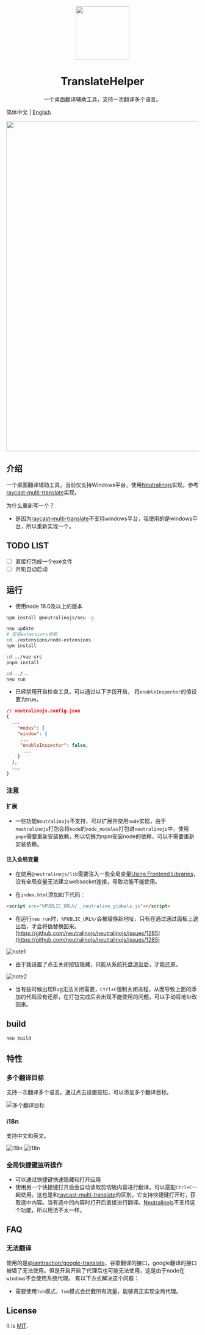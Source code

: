 <br>
<br>
<p align="center">
<img src="./resources/icons/appIcon.png" width="140" height="140" align="center" />
</p>

<h1 align="center">TranslateHelper</sup></h1>

<p align="center">
一个桌面翻译辅助工具，支持一次翻译多个语言。
</p>

简体中文 | [English](./README.md)

<img width="862" src="./docs/assets/demo1.png">

## 介绍

一个桌面翻译辅助工具，当前仅支持Windows平台，使用[Neutralinojs](https://neutralino.js.org/)实现。参考[raycast-multi-translate](https://github.com/antfu/raycast-multi-translate)实现。

为什么重新写一个？

- 是因为[raycast-multi-translate](https://github.com/antfu/raycast-multi-translate)不支持windows平台，我使用的是windows平台，所以重新实现一个。

## TODO LIST

- [ ] 直接打包成一个exe文件
- [ ] 开机自动启动

## 运行

- 使用node 16.0及以上的版本

```sh
npm install @neutralinojs/neu -g

neu update
# 安装extensions依赖
cd ./extensions/node-extensions
npm install 

cd ../vue-src
pnpm install

cd ../..
neu run
```

- 已经禁用开启检查工具，可以通过以下字段开启， 将`enableInspector`的值设置为true。

```json
// neutralinojs.config.json
{
  ...
    "modes": {
    "window": {
     ...
     "enableInspector": false,
      ...
    }
  },
  ...
}
```

### 注意

#### 扩展

- 一些功能`Neutralinojs`不支持，可以扩展并使用`node`实现，由于`neutralinojs`打包会将`node`的`node_modules`打包进`neutralinojs`中，使用`pnpm`需要重新安装依赖，所以切换为npm安装node的依赖，可以不需要重新安装依赖。

#### 注入全局变量

- 在使用`@neutralinojs/lib`需要注入一些全局变量[Using Frontend Libraries](https://neutralino.js.org/docs/getting-started/using-frontend-libraries#initializiive-api-with-neutralinojslib)，没有全局变量无法建立websocket连接，导致功能不能使用。

- 在`index.html`添加如下代码：

```html
<script src="%PUBLIC_URL%/__neutralino_globals.js"></script>
```

- 在运行`neu run`时，`%PUBLIC_URL%/`会被替换新地址，只有在通过通过面板上退出后，才会将值替换回来。 [https://github.com/neutralinojs/neutralinojs/issues/1285](https://github.com/neutralinojs/neutralinojs/issues/1285)
  
![note1](./docs/assets/note1.png)

- 由于我设置了点击关闭按钮隐藏，只能从系统托盘退出后，才能还原。

![note2](./docs/assets/note2.png)

- 当有些时候出现Bug无法关闭需要，`Ctrl+C`强制关闭进程，从而导致上面的添加的代码没有还原，在打包完成后会出现不能使用的问题，可以手动将地址改回来。

## build

```sh
neu build
```

## 特性

### 多个翻译目标

支持一次翻译多个语言。通过点击设置按钮，可以添加多个翻译目标。

![多个翻译目标](./docs/assets/demo2.png)

### i18n

支持中文和英文。

![i18n](./docs/assets/demo3.png)
![i18n](./docs/assets/demo4.png)

### 全局快捷键监听操作

- 可以通过快捷键快速隐藏和打开应用
- 使用另一个快捷键打开后会自动读取剪切板内容进行翻译，可以搭配`Ctrl+C`一起使用。这也是和[raycast-multi-translate](https://github.com/antfu/raycast-multi-translate)的区别，它支持快捷键打开时，获取选中内容。当有选中的内容时打开后直接进行翻译。[Neutralinojs](https://neutralino.js.org/)不支持这个功能，所以用法不太一样。

## FAQ

### 无法翻译

使用的是[@iamtraction/google-translate](https://github.com/iamtraction/google-translate)，谷歌翻译的接口，google翻译的接口被墙了无法使用。但是开启开启了代理后也可能无法使用，这是由于node在`windows`不会使用系统代理。
有以下方式解决这个问题：

- 需要使用`Tun`模式，`Tun`模式会拦截所有流量，能够真正实现全局代理。

## License

It is [MIT](./LICENSE).
